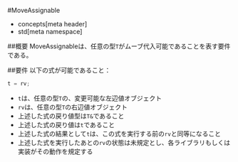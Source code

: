 #MoveAssignable
* concepts[meta header]
* std[meta namespace]

##概要
MoveAssignableは、任意の型`T`がムーブ代入可能であることを表す要件である。


##要件
以下の式が可能であること：

```cpp
t = rv;
```

- `t`は、任意の型`T`の、変更可能な左辺値オブジェクト
- `rv`は、任意の型`T`の右辺値オブジェクト
- 上述した式の戻り値型は`T&`であること
- 上述した式の戻り値は`t`であること
- 上述した式の結果として`t`は、この式を実行する前の`rv`と同等になること
- 上述した式を実行したあとの`rv`の状態は未規定とし、各ライブラリもしくは実装がその動作を規定する

